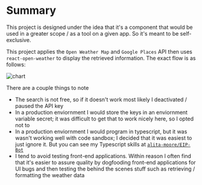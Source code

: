 # Summary

This project is designed under the idea that it's a component that would be used in a greater scope / as a tool on a given app. So it's meant to be self-exclusive.

This project applies the `Open Weather Map` and `Google Places` API then uses `react-open-weather` to display the retrieved information. The exact flow is as follows:

![chart](https://i.imgur.com/TydbDW2.png)

There are a couple things to note

- The search is not free, so if it doesn't work most likely I deactivated / paused the API key
- In a production enviornment I would store the keys in an enviornment variable secret; it was difficult to get that to work nicely here, so I opted not to
- In a production enviornment I would program in typescript, but it was wasn't working well with code sandbox; I decided that it was easiest to just ignore it. But you can see my Typescript skills at [`alita-moore/EIP-Bot`](https://github.com/alita-moore/EIP-Bot)
- I tend to avoid testing front-end applications. Within reason I often find that it's easier to assure quality by dogfooding front-end applications for UI bugs and then testing the behind the scenes stuff such as retrieving / formatting the weather data

